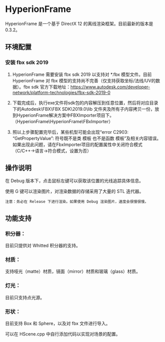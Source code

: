 # HyperionFrame
HyperionFrame 是一个基于 DirectX 12 的离线渲染框架。目前最新的版本是 0.3.2。

## 环境配置

### 安装 fbx sdk 2019

1.	HyperionFrame 需要安装 fbx sdk 2019 以支持对 \*.fbx 模型文件。目前 HyperionFrame 对 fbx 模型的支持尚不完善（仅支持获取坐标/法线/UV的数据）。fbx sdk 官方下载地址：https://www.autodesk.com/developer-network/platform-technologies/fbx-sdk-2019-0
	
2.	下载完成后，执行exe文件将sdk包的内容解压到任意位置，然后将对应目录下的Autodesk\FBX\FBX SDK\2019.0\lib 文件夹及所有子内容拷贝一份，放到HyperionFrame解决方案中FBXImporter项目下。（HyperionFrame\HyperionFrame\FBxImporter）
	
3.	照以上步骤配置完毕后，某些机型可能会出现“error C2903: “GetPropertyValue”: 符号既不是类 模板 也不是函数 模板”及相关内容错误。如果出现此问题，请在FbxImporter项目的配置属性中关闭符合模式（C/C++->语言->符合模式，设置为否）



## 操作说明

在 Debug 版本下，点击鼠标左键可以获取该位置的光线追踪具体信息。

使用 G 键可以渲染图片，对渲染数据的存储采用了大量的 STL 迭代器。

	注意：务必在 Release 下进行渲染。如果使用 Debug 渲染图片，速度会很慢很慢。


## 功能支持

### 积分器：
目前只提供对 Whitted 积分器的支持。

### 材质：
支持哑光（matte）材质，镜面（mirror）材质和玻璃（glass）材质。

### 灯光：
目前只支持点光源。

### 形状：
目前支持 Box 和 Sphere，以及对 fbx 文件进行导入。

可以在 HScene.cpp 中自行添加代码以实现对场景的配置。

